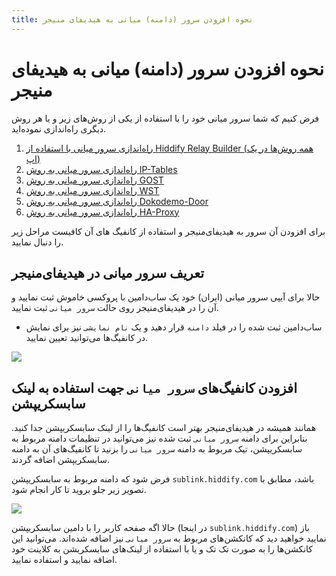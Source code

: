 ```yaml
---
title: نحوه افزودن سرور (دامنه) میانی به هیدیفای منیجر
---
```


# نحوه افزودن سرور (دامنه) میانی به هیدیفای منیجر
فرض کنیم که شما سرور میانی خود را با استفاده از یکی از روش‌های زیر و یا هر روش دیگری راه‌اندازی نموده‌اید.

1. [راه‌اندازی سرور میانی با استفاده از Hiddify Relay Builder (همه روش‌ها در یک اپ)](/fa/manager/domain-worker-cdn-and-tunneling/How-to-setup-relay-server-using-Hiddify-Relay-Builder/)
2. [راه‌اندازی سرور میانی به روش IP-Tables](/fa/manager/domain-worker-cdn-and-tunneling/Tutorial-for-setting-up-IP-Tables-tunnel-as-relay-server/)
3. [راه‌اندازی سرور میانی به روش GOST](/fa/manager/domain-worker-cdn-and-tunneling/Tutorial-for-setting-up-GOST-tunnel-as-relay-server/)
4. [راه‌اندازی سرور میانی به روش WST](/fa/manager/domain-worker-cdn-and-tunneling/Tutorial-for-setting-up-WST-tunnel-as-relay-server/)
5. [راه‌اندازی سرور میانی به روش Dokodemo-Door](/fa/manager/domain-worker-cdn-and-tunneling/Tutorial-for-setting-up-Dokodemo-Door-tunnel-as-relay-server/)
6. [راه‌اندازی سرور میانی به روش HA-Proxy](/fa/manager/domain-worker-cdn-and-tunneling/Tutorial-for-setting-up-HA-Proxy-tunnel-as-relay-server/)

برای افزودن آن سرور به هیدیفای‌منیجر و استفاده از کانفیگ های آن کافیست مراحل زیر را دنبال نمایید.

## تعریف سرور میانی در هیدیفای‌منیجر
حالا برای آیپی سرور میانی (ایران) خود یک ساب‌دامین با پروکسی خاموش ثبت نمایید و آن را در هیدیفای‌منیجر روی حالت `سرور میانی` ثبت نمایید.
- ساب‌دامین ثبت شده را در فیلد `دامنه` قرار دهید و یک `نام نمایشی` نیز برای نمایش در کانفیگ‌ها می‌توانید تعیین نمایید.

<img src="https://github.com/hiddify/hiddify.com/assets/125398461/3f41d92a-04b9-44fb-b645-ac660601472a">

## افزودن کانفیگ‌های `سرور میانی` جهت استفاده به لینک سابسکریپشن

همانند همیشه در هیدیفای‌منیجر بهتر است کانفیگ‌ها را از لینک سابسکریپشن جدا کنید. بنابراین برای دامنه `سرور میانی` ثبت شده نیز می‌توانید در تنظیمات دامنه مربوط به سابسکریپشن، تیک مربوط به دامنه `سرور میانی` را بزنید تا کانفیگ‌های آن به دامنه سابسکریپشن اضافه گردند.

فرض شود که دامنه مربوط به سابسکریپشن `sublink.hiddify.com` باشد، مطابق با تصویر زیر جلو بروید تا کار انجام شود.

<img src="https://github.com/hiddify/hiddify.com/assets/125398461/3661045d-ced7-4694-916f-6ef160c63230">

حالا اگه صفحه کاربر را با دامین سابسکریپشن (در اینجا `sublink.hiddify.com`) باز نمایید خواهید دید که کانکشن‌های مربوط به `سرور میانی` نیز اضافه شده‌اند. می‌توانید این کانکشن‌ها را به صورت تک تک و یا با استفاده از لینک‌های سابسکریشن به کلاینت خود اضافه نمایید و استفاده نمایید.



